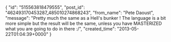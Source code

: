  {
   "id": "515563818479555",
   "post_id": "462493170453287_485010274868243",
   "from_name": "Pete Daoust",
   "message": "Pretty much the same as a Hell's bunker ! The language is a bit more simple but the result will be the same, unless you have MASTERIZED what you are going to do in there :/",
   "created_time": "2013-05-22T01:04:39+0000"
 }
